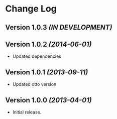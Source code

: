 Change Log
==========

Version 1.0.3 *(IN DEVELOPMENT)*
----------------------------

Version 1.0.2 *(2014-06-01)*
----------------------------

* Updated dependencies

Version 1.0.1 *(2013-09-11)*
----------------------------

* Updated otto version

Version 1.0.0 *(2013-04-01)*
----------------------------

* Initial release.
